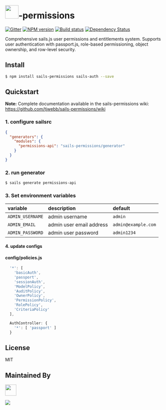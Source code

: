# <img src="http://cdn.tjw.io/images/sails-logo.png" height='43px' />-permissions

[![Gitter][gitter-image]][gitter-url]
[![NPM version][npm-image]][npm-url]
[![Build status][travis-image]][travis-url]
[![Dependency Status][daviddm-image]][daviddm-url]

Comprehensive sails.js user permissions and entitlements system. Supports user authentication with passport.js, role-based permissioning, object ownership, and row-level security.

## Install
```sh
$ npm install sails-permissions sails-auth --save
```

## Quickstart

**Note:** Complete documentation available in the sails-permissions wiki: https://github.com/tjwebb/sails-permissions/wiki

### 1. configure sailsrc

```json
{
  "generators": {
    "modules": {
      "permissions-api": "sails-permissions/generator"
    }
  }
}
```

### 2. run generator

```sh
$ sails generate permissions-api
```

### 3. Set environment variables

| variable | description | default |
|:---|:---|:---|
| `ADMIN_USERNAME` | admin username | `admin` |
| `ADMIN_EMAIL` | admin user email address | `admin@example.com` |
| `ADMIN_PASSWORD` | admin user password | `admin1234` |

#### 4. update configs

#### config/policies.js
```js
  '*': [
    'basicAuth',
    'passport',
    'sessionAuth',
    'ModelPolicy',
    'AuditPolicy',
    'OwnerPolicy',
    'PermissionPolicy',
    'RolePolicy',
    'CriteriaPolicy'
  ],

  AuthController: {
    '*': [ 'passport' ]
  }
```

## License
MIT

## Maintained By
[<img src='http://i.imgur.com/zM0ynQk.jpg' height='36px'>](http://balderdash.co)

<img src='http://i.imgur.com/NsAdNdJ.png'>

[sails-logo]: http://cdn.tjw.io/images/sails-logo.png
[sails-url]: https://sailsjs.org
[npm-image]: https://img.shields.io/npm/v/sails-permissions.svg?style=flat-square
[npm-url]: https://npmjs.org/package/sails-permissions
[travis-image]: https://img.shields.io/travis/tjwebb/sails-permissions.svg?style=flat-square
[travis-url]: https://travis-ci.org/tjwebb/sails-permissions
[daviddm-image]: http://img.shields.io/david/tjwebb/sails-permissions.svg?style=flat-square
[daviddm-url]: https://david-dm.org/tjwebb/sails-permissions
[gitter-image]: http://img.shields.io/badge/+%20GITTER-JOIN%20CHAT%20%E2%86%92-1DCE73.svg?style=flat-square
[gitter-url]: https://gitter.im/tjwebb/sails-permissions
